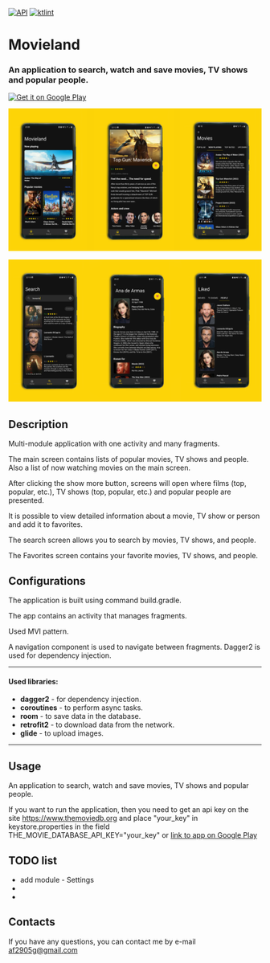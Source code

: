 [![API](https://img.shields.io/badge/API-23%2B-blue.svg?style=flat)](https://android-arsenal.com/api?level=23)
[![ktlint](https://img.shields.io/badge/code%20style-%E2%9D%A4-FF4081.svg)](https://ktlint.github.io/)

# Movieland

### An application to search, watch and save movies, TV shows and popular people.

<a href='https://play.google.com/store/apps/details?id=com.github.af2905.movieland&pcampaignid=pcampaignidMKT-Other-global-all-co-prtnr-py-PartBadge-Mar2515-1'><img alt='Get it on Google Play' src='https://play.google.com/intl/en_us/badges/static/images/badges/en_badge_web_generic.png' width="200" height="80"/></a>


![Image of Yaktocat](https://github.com/af2905/Movieland/blob/dev/app/images/movieland_github_pic1.png)


![Image of Yaktocat](https://github.com/af2905/Movieland/blob/dev/app/images/movieland_github_pic2.png)

## Description
Multi-module application with one activity and many fragments.

The main screen contains lists of popular movies, TV shows and people. Also a list of now watching movies on the main screen.

After clicking the show more button, screens will open where films (top, popular, etc.), TV shows (top, popular, etc.) and popular people are presented.

It is possible to view detailed information about a movie, TV show or person and add it to favorites.

The search screen allows you to search by movies, TV shows, and people.

The Favorites screen contains your favorite movies, TV shows, and people.

## Configurations
The application is built using command build.gradle.

The app contains an activity that manages fragments.

Used MVI pattern. 

A navigation component is used to navigate between fragments.
Dagger2 is used for dependency injection.

***
#### Used libraries:
* **dagger2** - for dependency injection.
* **coroutines** - to perform async tasks.
* **room** - to save data in the database.
* **retrofit2** - to download data from the network.
* **glide** - to upload images.
***



## Usage
An application to search, watch and save movies, TV shows and popular people.

If you want to run the application, then you need to get an api key on the site https://www.themoviedb.org and place "your_key" in keystore.properties in the field THE_MOVIE_DATABASE_API_KEY="your_key" or [link to app on Google Play](https://play.google.com/store/apps/details?id=com.github.af2905.movieland)

## TODO list
* add module - Settings
* 
* 

## Contacts
If you have any questions, you can contact me by e-mail af2905g@gmail.com
